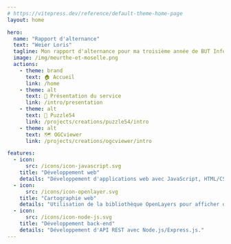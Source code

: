 ```yaml
---
# https://vitepress.dev/reference/default-theme-home-page
layout: home

hero:
  name: "Rapport d'alternance"
  text: "Weier Loris"
  tagline: Mon rapport d'alternance pour ma troisième année de BUT Informatique.
  image: /img/meurthe-et-moselle.png
  actions:
    - theme: brand
      text: 🏠 Accueil
      link: /home
    - theme: alt
      text: 📄 Présentation du service
      link: /intro/presentation
    - theme: alt
      text: 🧩 Puzzle54
      link: /projects/creations/puzzle54/intro
    - theme: alt
      text: 🗺 OGCviewer
      link: /projects/creations/ogcviewer/intro

features:
  - icon:
      src: /icons/icon-javascript.svg
    title: "Développement web"
    details: "Développement d'applications web avec JavaScript, HTML/CSS et Vue.js."
  - icon:
      src: /icons/icon-openlayer.svg
    title: "Cartographie web"
    details: "Utilisation de la bibliothèque OpenLayers pour afficher des cartes interactives."
  - icon:
      src: /icons/icon-node-js.svg
    title: "Développement back-end"
    details: "Développement d'API REST avec Node.js/Express.js."
---
```


